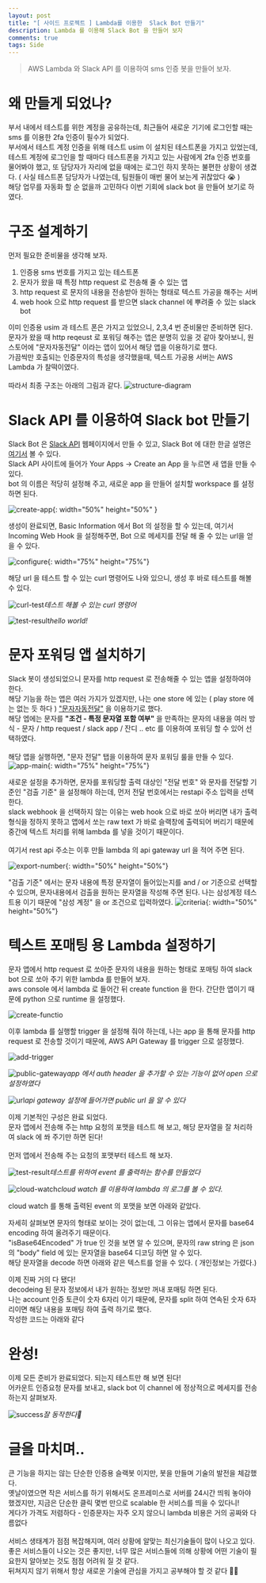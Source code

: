 ```yaml
---
layout: post
title: "[ 사이드 프로젝트 ] Lambda를 이용한  Slack Bot 만들기"
description: Lambda 를 이용해 Slack Bot 을 만들어 보자 
comments: true
tags: Side  
---
```


> AWS Lambda 와 Slack API 를 이용하여 sms 인증 봇을 만들어 보자.

# 왜 만들게 되었나?

부서 내에서 테스트를 위한 계정을 공유하는데, 최근들어 새로운 기기에 로그인할 때는 sms 를 이용한 2fa 인증이 필수가 되었다.\
부서에서 테스트 계정 인증을 위해 테스트 usim 이 설치된 테스트폰을 가지고 있었는데, 테스트 계정에 로그인을 할 때마다 테스트폰을 가지고 있는 사람에게 2fa 인증 번호를 물어봐야 했고, 또 담당자가 자리에 없을 때에는 로그인 하지 못하는 불편한 상황이 생겼다. ( 사실 테스트폰 담당자가 나였는데, 팀원들이 매번 물어 보는게 귀찮았다 😭 )\
해당 업무를 자동화 할 순 없을까 고민하다 이번 기회에 slack bot 을 만들어 보기로 하였다.


# 구조 설계하기

먼저 필요한 준비물을 생각해 보자.

1. 인증용 sms 번호를 가지고 있는 테스트폰
2. 문자가 왔을 때 특정 http request 로 전송해 줄 수 있는 앱
3. http request 로 문자의 내용을 전송받아 원하는 형태로 텍스트 가공을 해주는 서버
4. web hook 으로 http request 를 받으면 slack channel 에 뿌려줄 수 있는 slack bot

이미 인증용 usim 과 테스트 폰은 가지고 있었으니, 2,3,4 번 준비물만 준비하면 된다.\
문자가 왔을 때 http reqeust 로 포워딩 해주는 앱은 분명히 있을 것 같아 찾아보니, 원스토어에 "문자자동전달" 이라는 앱이 있어서 해당 앱을 이용하기로 했다.\
가끔씩만 호출되는 인증문자의 특성을 생각했을때, 텍스트 가공용 서버는 AWS Lambda 가 찰떡이였다. \
\
따라서 최종 구조는 아래의 그림과 같다.
![structure-diagram](https://user-images.githubusercontent.com/25953981/111901632-b14b1e00-8a7c-11eb-91f1-3f8ae7ad956e.png)



# Slack API 를 이용하여 Slack bot 만들기

Slack Bot 은 [Slack API](https://api.slack.com/start) 웹페이지에서 만들 수 있고, Slack Bot 에 대한 한글 설명은 [여기서](https://slack.com/intl/ko-kr/help/articles/115005265703-%EC%9B%8C%ED%81%AC%EC%8A%A4%ED%8E%98%EC%9D%B4%EC%8A%A4%EC%97%90-%EB%8C%80%ED%95%9C-%EB%B4%87-%EC%83%9D%EC%84%B1) 볼 수 있다.\
Slack API 사이트에 들어가 Your Apps -> Create an App 을 누르면 새 앱을 만들 수 있다.\
bot 의 이름은 적당히 설정해 주고, 새로운 app 을 만들어 설치할 workspace 를 설정하면 된다.

![create-app](https://user-images.githubusercontent.com/25953981/111902016-94afe580-8a7e-11eb-95f4-8c9ef6678f78.png){: width="50%" height="50%" }

생성이 완료되면, Basic Information 에서 Bot 의 설정을 할 수 있는데, 
여기서 Incoming Web Hook 을 설정해주면, Bot 으로 메세지를 전달 해 줄 수 있는 url을 얻을 수 있다.

![configure](https://user-images.githubusercontent.com/25953981/111902172-5f57c780-8a7f-11eb-9f16-9867a9032882.png){: width="75%" height="75%"}

해당 url 을 테스트 할 수 있는 curl 명령어도 나와 있으니, 생성 후 바로 테스트를 해볼 수 있다.

![curl-test](https://user-images.githubusercontent.com/25953981/111902337-6cc18180-8a80-11eb-894c-a6cca5c5069d.png)*테스트 해볼 수 있는 curl 명령어*


![test-result](https://user-images.githubusercontent.com/25953981/111902486-00934d80-8a81-11eb-954f-44dce7e28020.png)*hello world!*

# 문자 포워딩 앱 설치하기

Slack 봇이 생성되었으니 문자를 http request 로 전송해줄 수 있는 앱을 설정하여야 한다.\
해당 기능을 하는 앱은 여러 가지가 있겠지만, 나는 one store 에 있는 ( play store 에는 없는 듯 하다 ) ["문자자동전달"](https://m.onestore.co.kr/mobilepoc/apps/appsDetail.omp?prodId=0000735609) 을 이용하기로 했다.\
해당 엡에는 문자를 **"조건 - 특정 문자열 포함 여부"** 을 만족하는 문자의 내용을 여러 방식 - 문자 / http request / slack app / 잔디 .. etc 를 이용하여 포워딩 할 수 있어 선택하였다.\
\
해당 앱을 실행하면, "문자 전달" 탭을 이용하여 문자 포워딩 룰을 만들 수 있다.
![app-main](https://user-images.githubusercontent.com/25953981/111902775-5e746500-8a82-11eb-88fa-798731f2590e.png){: width="75%" height="75%"}

새로운 설정을 추가하면, 문자를 포워딩할 출력 대상인 "전달 번호" 와 문자를 전달할 기준인 "검출 기준" 을 설정해야 하는데, 먼저 전달 번호에서는 restapi 주소 입력을 선택한다.\
slack webhook 을 선택하지 않는 이유는 web hook 으로 바로 쏘아 버리면 내가 출력 형식을 정하지 못하고 앱에서 쏘는 raw text 가 바로 슬랙창에 출력되어 버리기 때문에 중간에 텍스트 처리를 위해 lambda 를 넣을 것이기 때문이다.\
\
여기서 rest api 주소는 이후 만들 lambda 의 api gateway url 을 적어 주면 된다.

![export-number](https://user-images.githubusercontent.com/25953981/111902882-d9d61680-8a82-11eb-8920-097b7381167a.png){: width="50%" height="50%"}

"검출 기준" 에서는 문자 내용에 특정 문자열이 들어있는지를 and / or 기준으로 선택할 수 있으며, 문자내용에서 검출을 원하는 문자열을 작성해 주면 된다. 나는 삼성계정 테스트용 이기 때문에 "삼성 계정" 을 or 조건으로 입력하였다. 
![criteria](https://user-images.githubusercontent.com/25953981/111903054-a5af2580-8a83-11eb-8f5d-8631d69aee29.png){: width="50%" height="50%"}

# 텍스트 포매팅 용 Lambda 설정하기

문자 앱에서 http request 로 쏘아준 문자의 내용을 원하는 형태로 포매팅 하여 slack bot 으로 쏘아 주기 위한 lambda 를 만들어 보자.\
aws console 에서 lambda 로 들어간 뒤 create function 을 한다. 간단한 앱이기 때문에 python 으로 runtime 을 설정했다.


![create-functio](https://user-images.githubusercontent.com/25953981/111903227-85cc3180-8a84-11eb-8441-2031c162d3d9.png)

이후 lambda 를 실행할 trigger 을 설정해 줘야 하는데, 나는 app 을 통해 문자를 http request 로 전송할 것이기 때문에, AWS API Gateway 를 trigger 으로 설정했다.

![add-trigger](https://user-images.githubusercontent.com/25953981/111903285-dfccf700-8a84-11eb-80e5-56d64a2dd566.png)

![public-gateway](https://user-images.githubusercontent.com/25953981/111903313-0b4fe180-8a85-11eb-88f3-24ac76692904.png)*app 에서 auth header 을 추가할 수 있는 기능이 없어 open 으로 설정하였다*

![url](https://user-images.githubusercontent.com/25953981/111903377-5e299900-8a85-11eb-9ff4-a2836b5270df.png)*api gateway 설정에 들어가면 public url 을 알 수 있다*

이제 기본적인 구성은 완료 되었다.\
문자 앱에서 전송해 주는 http 요청의 포맷을 테스트 해 보고, 해당 문자열을 잘 처리하여 slack 에 쏴 주기만 하면 된다!\
\
먼저 앱에서 전송해 주는 요청의 포맷부터 테스트 해 보자.

![test-result](https://user-images.githubusercontent.com/25953981/111903495-ea3bc080-8a85-11eb-9626-25beeae79ef9.png)*테스트를 위하여 event 를 출력하는 함수를 만들었다*

![cloud-watch](https://user-images.githubusercontent.com/25953981/111903575-50284800-8a86-11eb-8a64-cafcd2281558.png)*cloud watch 를 이용하여 lambda 의 로그를 볼 수 있다.*

cloud watch 를 통해 출력된 event 의 포맷을 보면 아래와 같았다.
<script src="https://gist.github.com/HVHO/e8917fb66e1cc75467c8f30b42c7a358.js"></script>
자세히 살펴보면 문자의 형태로 보이는 것이 없는데, 그 이유는 앱에서 문자를 base64 encoding 하여 올려주기 때문이다.\
"isBase64Encoded" 가 true 인 것을 보면 알 수 있으며, 문자의 raw string 은 json 의 "body" field 에 있는 문자열을 base64 디코딩 하면 알 수 있다.\
해당 문자열을 decode 하면 아래와 같은 텍스트를 얻을 수 있다. ( 개인정보는 가렸다.)

<script src="https://gist.github.com/HVHO/c474d536328bc67b61cc4bda93ccfc0a.js"></script>

이제 진짜 거의 다 됐다!\
decodeing 된 문자 정보에서 내가 원하는 정보만 꺼내 포매팅 하면 된다.\
나는 account 인증 토큰이 숫자 6자리 이기 때문에, 문자를 split 하여 연속된 숫자 6자리이면 해당 내용을 포매팅 하여 출력 하기로 했다.\
작성한 코드는 아래와 같다

<script src="https://gist.github.com/HVHO/9bdf7baa89a0a091cc7ebc7099494d59.js"></script>


# 완성!

이제 모든 준비가 완료되었다. 되는지 테스트만 해 보면 된다!\
어카운트 인증요청 문자를 보내고, slack bot 이 channel 에 정상적으로 메세지를 전송하는지 살펴보자.

![success](https://user-images.githubusercontent.com/25953981/111904089-66cf9e80-8a88-11eb-8365-617262a805ca.png)*잘 동작한다🙌*

# 글을 마치며..

큰 기능을 하지는 않는 단순한 인증용 슬랙봇 이지만, 봇을 만들며 기술의 발전을 체감했다.\
옛날이였으면 작은 서비스를 하기 위해서도 온프레미스로 서버를 24시간 띄워 놓아야 했겠지만, 지금은 단순한 클릭 몇번 만으로 scalable 한 서비스를 띄을 수 있다니!\
게다가 가격도 저렴하다 - 인증문자는 자주 오지 않으니 lambda 비용은 거의 공짜와 다름없다\
\
서비스 생태계가 점점 복잡해지며, 여러 상황에 알맞는 최신기술들이 많이 나오고 있다.\
좋은 서비스들이 나오는 것은 좋지만, 너무 많은 서비스들에 의해 상황에 어떤 기술이 필요한지 알아보는 것도 점점 어려워 질 것 같다.\
뒤쳐지지 않기 위해서 항상 새로운 기술에 관심을 가지고 공부해야 할 것 같다 👨‍💻